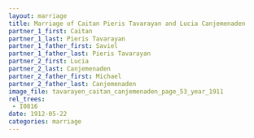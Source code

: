 ```yaml
---
layout: marriage
title: Marriage of Caitan Pieris Tavarayan and Lucia Canjemenaden
partner_1_first: Caitan
partner_1_last: Pieris Tavarayan
partner_1_father_first: Saviel
partner_1_father_last: Pieris Tavarayan
partner_2_first: Lucia
partner_2_last: Canjemenaden
partner_2_father_first: Michael
partner_2_father_last: Canjemenaden
image_file: tavarayen_caitan_canjemenaden_page_53_year_1911
rel_trees:
 - I0816
date: 1912-05-22
categories: marriage
---
```


